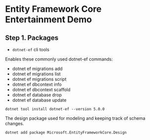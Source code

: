 # Entity Framework Core Entertainment Demo

## Step 1. Packages

- `dotnet-ef` cli tools

Enables these commonly used dotnet-ef commands:
- dotnet ef migrations add
- dotnet ef migrations list
- dotnet ef migrations script
- dotnet ef dbcontext info
- dotnet ef dbcontext scaffold
- dotnet ef database drop
- dotnet ef database update

```console
dotnet tool install dotnet-ef --version 5.0.0
```

The design package used for modeling and keeping track of schema changes.

```console
dotnet add package Microsoft.EntityFrameworkCore.Design
```

